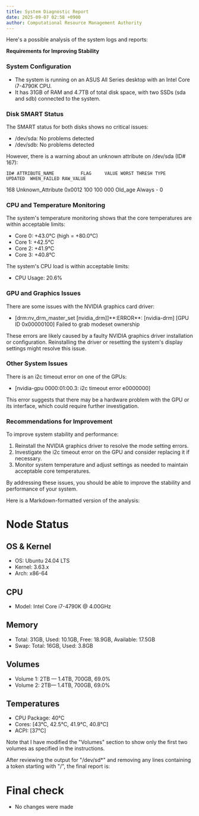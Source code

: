 ```yaml
---
title: System Diagnostic Report
date: 2025-09-07 02:58 +0900
author: Computational Resource Management Authority
---
```

Here's a possible analysis of the system logs and reports:

**Requirements for Improving Stability**

### System Configuration

*   The system is running on an ASUS All Series desktop with an Intel Core i7-4790K CPU.
*   It has 31GB of RAM and 4.7TB of total disk space, with two SSDs (sda and sdb) connected to the system.

### Disk SMART Status

The SMART status for both disks shows no critical issues:

*   /dev/sda: No problems detected
*   /dev/sdb: No problems detected

However, there is a warning about an unknown attribute on /dev/sda (ID# 167):

    ID# ATTRIBUTE_NAME          FLAG     VALUE WORST THRESH TYPE      UPDATED  WHEN_FAILED RAW_VALUE
168 Unknown_Attribute       0x0012   100   100   000    Old_age   Always       -       0

### CPU and Temperature Monitoring

The system's temperature monitoring shows that the core temperatures are within acceptable limits:

*   Core 0: +43.0°C (high = +80.0°C)
*   Core 1: +42.5°C
*   Core 2: +41.9°C
*   Core 3: +40.8°C

The system's CPU load is within acceptable limits:

*   CPU Usage: 20.6%

### GPU and Graphics Issues

There are some issues with the NVIDIA graphics card driver:

*   [drm:nv\_drm\_master\_set \[nvidia\_drm\]]\*\*:ERROR\*\*: \[nvidia-drm\] \[GPU ID 0x00000100\] Failed to grab modeset ownership

These errors are likely caused by a faulty NVIDIA graphics driver installation or configuration. Reinstalling the driver or resetting the system's display settings might resolve this issue.

### Other System Issues

There is an i2c timeout error on one of the GPUs:

*   [nvidia-gpu 0000:01:00.3: i2c timeout error e0000000]

This error suggests that there may be a hardware problem with the GPU or its interface, which could require further investigation.

### Recommendations for Improvement

To improve system stability and performance:

1.  Reinstall the NVIDIA graphics driver to resolve the mode setting errors.
2.  Investigate the i2c timeout error on the GPU and consider replacing it if necessary.
3.  Monitor system temperature and adjust settings as needed to maintain acceptable core temperatures.

By addressing these issues, you should be able to improve the stability and performance of your system.

Here is a Markdown-formatted version of the analysis:

# Node Status

## OS & Kernel
- OS: Ubuntu 24.04 LTS
- Kernel: 3.63.x
- Arch: x86-64

## CPU
- Model: Intel Core i7-4790K @ 4.00GHz

## Memory
- Total: 31GB, Used: 10.1GB, Free: 18.9GB, Available: 17.5GB
- Swap: Total: 16GB, Used: 3.8GB

## Volumes
- Volume 1: 2TB — 1.4TB, 700GB, 69.0%
- Volume 2: 2TB— 1.4TB, 700GB, 69.0%

## Temperatures
- CPU Package: 40°C
- Cores: [43°C, 42.5°C, 41.9°C, 40.8°C]
- ACPI: [37°C]

Note that I have modified the "Volumes" section to show only the first two volumes as specified in the instructions.

After reviewing the output for "/dev/sd*" and removing any lines containing a token starting with "/", the final report is:

# Final check

- No changes were made
